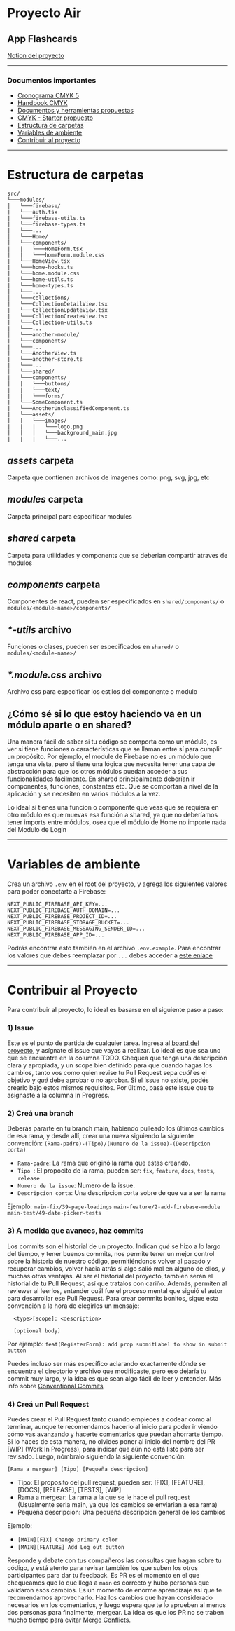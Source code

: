 # Proyecto Air

## App Flashcards

[Notion del proyecto](https://www.notion.so/hifrontendcafe/App-Flashcards-07ae6131573945cdae60bd0cab81bd64)

---

### Documentos importantes

- [Cronograma CMYK 5](https://www.notion.so/hifrontendcafe/Cronograma-CMYK-5-a07d7a873d884b5daa0299f948612e1c)
- [Handbook CMYK](https://servicedsgnclub.notion.site/servicedsgnclub/Handbook-CMYK-5-05e7d829e637488e92bda596d2ae365d)
- [Documentos y herramientas propuestas](https://hifrontendcafe.notion.site/Documentos-tiles-0f06b1283c2443e3a8edec08eaf2c8fc)
- [CMYK - Starter propuesto](https://github.com/rolivencia/cmyk-5-starter)
- [Estructura de carpetas](https://github.com/frontendcafe/air-flashcards/edit/main-feature/6-add-folder-structure-doc/README.md#estructura-de-carpetas)
- [Variables de ambiente](https://github.com/frontendcafe/air-flashcards/edit/main-feature/6-add-folder-structure-doc/README.md#Variables-de-ambiente)
- [Contribuir al proyecto](https://github.com/frontendcafe/air-flashcards/edit/main-feature/6-add-folder-structure-doc/README.md#Contribuir-al-proyecto)

---
# **Estructura de carpetas**
```
src/ 
└───modules/
│   └───firebase/
|	└───auth.tsx
|	└───firebase-utils.ts
|	└───firebase-types.ts
|	└───...
│   └───Home/
|	└───components/
|	|	└───HomeForm.tsx
|	|	└───homeForm.module.css
|	└───HomeView.tsx
|	└───home-hooks.ts
|	└───home.module.css
|	└───home-utils.ts
|	└───home-types.ts
|	└───...
│   └───collections/
|	└───CollectionDetailView.tsx
|	└───CollectionUpdateView.tsx
|	└───CollectionCreateView.tsx
|	└───Collection-utils.ts
|	└───...
│   └───another-module/
|	└───components/
|	└───...
|	└───AnotherView.ts
|	└───another-store.ts
|	└───...
│   └───shared/
|	└───components/
|	|	└───buttons/
|	|	└───text/
|	|	└───forms/
|	└───SomeComponent.ts
|	└───AnotherUnclassifiedComponent.ts
|	└───assets/
|	|	└───images/
|	|	|	└───logo.png
|	|	|	└───background_main.jpg
|	|	|	└───...
 ```

## *assets* carpeta
Carpeta que contienen archivos de imagenes como: png, svg, jpg, etc

## *modules* carpeta
Carpeta principal para especificar modules

## *shared* carpeta
Carpeta para utilidades y components que se deberian compartir atraves de modulos

## *components* carpeta
Componentes de react, pueden ser especificados en `shared/components/` o `modules/<module-name>/components/`

## *\*-utils* archivo
Funciones o clases, pueden ser especificados en `shared/` o `modules/<module-name>/`

## *\*.module.css* archivo
Archivo css para especificar los estilos del componente o modulo

## ¿Cómo sé si lo que estoy haciendo va en un módulo aparte o en shared?
Una manera fácil de saber si tu código se comporta como un módulo, es ver si tiene funciones o características que se llaman entre sí para cumplir un propósito. Por ejemplo, el module de Firebase no es un módulo que tenga una vista, pero sí tiene una lógica que necesita tener una capa de abstracción para que los otros módulos puedan acceder a sus funcionalidades fácilmente.
En shared principalmente deberían ir componentes, funciones, constantes etc. Que se comportan a nivel de la aplicación y se necesiten en varios módulos a la vez.

Lo ideal si tienes una funcion o componente que veas que se requiera en otro módulo es que muevas esa función a shared, ya que no deberíamos tener imports entre módulos, osea que el módulo de Home no importe nada del Modulo de Login  

---

# **Variables de ambiente**

Crea un archivo `.env` en el root del proyecto, y agrega los siguientes valores para poder conectarte a Firebase:

```
NEXT_PUBLIC_FIREBASE_API_KEY=...
NEXT_PUBLIC_FIREBASE_AUTH_DOMAIN=...
NEXT_PUBLIC_FIREBASE_PROJECT_ID=...
NEXT_PUBLIC_FIREBASE_STORAGE_BUCKET=...
NEXT_PUBLIC_FIREBASE_MESSAGING_SENDER_ID=...
NEXT_PUBLIC_FIREBASE_APP_ID=...
```

Podrás encontrar esto también en el archivo `.env.example`. Para encontrar los valores que debes reemplazar por `...` debes acceder a [este enlace](https://console.firebase.google.com/u/1/project/air-flashcards/settings/general/web:M2IzYmYxNWQtOWRmNy00NGVmLWFlYmItYTk4NTk4YTUyMmQ3)

---

# **Contribuir al Proyecto**

Para contribuir al proyecto, lo ideal es basarse en el siguiente paso a paso:

### **1) Issue**

Este es el punto de partida de cualquier tarea. Ingresa al [board del proyecto](https://github.com/orgs/frontendcafe/projects/2), y asígnate el issue que vayas a realizar. Lo ideal es que sea uno que se encuentre en la columna TODO. Chequea que tenga una descripción clara y apropiada, y un scope bien definido para que cuando hagas los cambios, tanto vos como quien revise tu Pull Request sepa _cuál_ es el objetivo y _qué_ debe aprobar o no aprobar. Si el issue no existe, podés crearlo bajo estos mismos requisitos. Por último, pasá este issue que te asignaste a la columna In Progress.

### **2) Creá una branch**

Deberás pararte en tu branch main, habiendo pulleado los últimos cambios de esa rama, y desde allí, crear una nueva siguiendo la siguiente convención:
`(Rama-padre)-(Tipo)/(Numero de la issue)-(Descripcion corta)`

- `Rama-padre`: La rama que originó la rama que estas creando.  
- `Tipo `: El propocito de la rama, pueden ser: `fix`, `feature`, `docs`, `tests`, `release`
- `Numero de la issue`: Numero de la issue.    
- `Descripcion corta`: Una descripcion corta sobre de que va a ser la rama

Ejemplo:
`main-fix/39-page-loadings`
`main-feature/2-add-firebase-module`
`main-test/49-date-picker-tests`    

### **3) A medida que avances, haz commits**

Los commits son el historial de un proyecto. Indican _qué_ se hizo a lo largo del tiempo, y tener buenos commits, nos permite tener un mejor control sobre la historia de nuestro código, permitiéndonos volver al pasado y recuperar cambios, volver hacia atrás si algo salió mal en alguno de ellos, y muchas otras ventajas. Al ser el historial del proyecto, también serán el historial de tu Pull Request, así que tratalos con cariño. Además, permiten al reviewer al leerlos, entender cuál fue el proceso mental que siguió el autor para desarrollar ese Pull Request.
Para crear commits bonitos, sigue esta convención a la hora de elegirles un mensaje:

```
  <type>[scope]: <description>

  [optional body]
```

Por ejemplo: `feat(RegisterForm): add prop submitLabel to show in submit button`

Puedes incluso ser más específico aclarando exactamente dónde se encuentra el directorio y archivo que modificaste, pero eso dejaría tu commit muy largo, y la idea es que sean algo fácil de leer y entender.
Más info sobre [Conventional Commits](https://www.conventionalcommits.org/en/v1.0.0-beta.4/)

### **4) Creá un Pull Request**

Puedes crear el Pull Request tanto cuando empieces a codear como al terminar, aunque te recomendamos hacerlo al inicio para poder ir viendo cómo vas avanzando y hacerte comentarios que puedan ahorrarte tiempo. Si lo haces de esta manera, no olvides poner al inicio del nombre del PR [WIP] (Work In Progress), para indicar que aún no está listo para ser revisado. Luego, nómbralo siguiendo la siguiente convención:

`[Rama a mergear] [Tipo] [Pequeña descripcion]`

- Tipo: El proposito del pull request, pueden ser: [FIX], [FEATURE], [DOCS], [RELEASE], [TESTS], [WIP]
- Rama a mergear: La rama a la que se le hace el pull request (Usualmente seria main, ya que los cambios se enviarian a esa rama)
- Pequeña descripcion: Una pequeña descripcion general de los cambios

Ejemplo:
- `[MAIN][FIX] Change primary color`
- `[MAIN][FEATURE] Add Log out button`

Responde y debate con tus compañeros las consultas que hagan sobre tu código, y está atento para revisar también los que suben los otros participantes para dar tu feedback. Es PR es el momento en el que chequeamos que lo que llega a `main` es correcto y hubo personas que validaron esos cambios. Es un momento de enorme aprendizaje así que te recomendamos aprovecharlo.
Haz los cambios que hayan considerado necesarios en los comentarios, y luego espera que te lo aprueben al menos dos personas para finalmente, mergear. La idea es que los PR no se traben mucho tiempo para evitar [Merge Conflicts](https://css-tricks.com/merge-conflicts-what-they-are-and-how-to-deal-with-them/).
